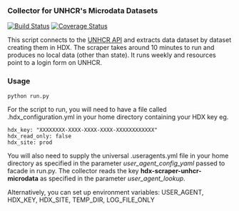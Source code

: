 ### Collector for UNHCR's Microdata Datasets
[![Build Status](https://github.com/OCHA-DAP/hdx-scraper-unhcr-microdata/workflows/build/badge.svg)](https://github.com/OCHA-DAP/hdx-scraper-unhcr-microdata/actions?query=workflow%3Abuild) [![Coverage Status](https://coveralls.io/repos/github/OCHA-DAP/hdx-scraper-unhcr-microdata/badge.svg?branch=master&ts=1)](https://coveralls.io/github/OCHA-DAP/hdx-scraper-unhcr-microdata?branch=master)

This script connects to the [UNHCR API](https://microdata.unhcr.org/index.php/api/catalog/) and extracts data dataset by dataset creating them in HDX. The scraper takes around 10 minutes to run and produces no local data (other than state). It runs weekly and resources point to a login form on UNHCR. 


### Usage

    python run.py

For the script to run, you will need to have a file called .hdx_configuration.yml in your home directory containing your HDX key eg.

    hdx_key: "XXXXXXXX-XXXX-XXXX-XXXX-XXXXXXXXXXXX"
    hdx_read_only: false
    hdx_site: prod
    
 You will also need to supply the universal .useragents.yml file in your home directory as specified in the parameter *user_agent_config_yaml* passed to facade in run.py. The collector reads the key **hdx-scraper-unhcr-microdata** as specified in the parameter *user_agent_lookup*.
 
 Alternatively, you can set up environment variables: USER_AGENT, HDX_KEY, HDX_SITE, TEMP_DIR, LOG_FILE_ONLY